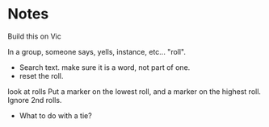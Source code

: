# Notes

Build this on Vic

In a group, someone says, yells, instance, etc...  "roll".
* Search text.  make sure it is a word, not part of one.
* reset the roll.

look at rolls
Put a marker on the lowest roll, and a marker on the highest roll.
Ignore 2nd rolls.

* What to do with a tie?

